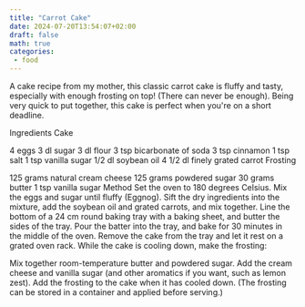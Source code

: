 ```yaml
---
title: "Carrot Cake"
date: 2024-07-20T13:54:07+02:00
draft: false
math: true
categories: 
 - food
---
```


A cake recipe from my mother, this classic carrot cake is fluffy and tasty, especially with enough frosting on top! (There can never be enough). Being very quick to put together, this cake is perfect when you're on a short deadline.

Ingredients
Cake

4 eggs
3 dl sugar
3 dl flour
3 tsp bicarbonate of soda
3 tsp cinnamon
1 tsp salt
1 tsp vanilla sugar
1/2 dl soybean oil
4 1/2 dl finely grated carrot
Frosting

125 grams natural cream cheese
125 grams powdered sugar
30 grams butter
1 tsp vanilla sugar
Method
Set the oven to 180 degrees Celsius.
Mix the eggs and sugar until fluffy (Eggnog).
Sift the dry ingredients into the mixture, add the soybean oil and grated carrots, and mix together.
Line the bottom of a 24 cm round baking tray with a baking sheet, and butter the sides of the tray.
Pour the batter into the tray, and bake for 30 minutes in the middle of the oven.
Remove the cake from the tray and let it rest on a grated oven rack.
While the cake is cooling down, make the frosting:

Mix together room-temperature butter and powdered sugar.
Add the cream cheese and vanilla sugar (and other aromatics if you want, such as lemon zest).
Add the frosting to the cake when it has cooled down. (The frosting can be stored in a container and applied before serving.)